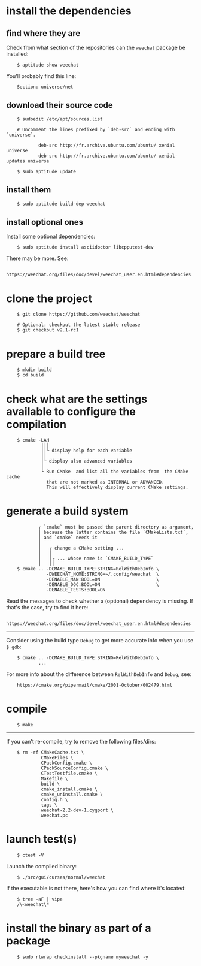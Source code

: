 # install the dependencies
## find where they are

Check from what section of the repositories can the `weechat` package be installed:

        $ aptitude show weechat

You'll probably find this line:

        Section: universe/net

## download their source code

        $ sudoedit /etc/apt/sources.list

        # Uncomment the lines prefixed by `deb-src` and ending with `universe`.

                deb-src http://fr.archive.ubuntu.com/ubuntu/ xenial universe
                deb-src http://fr.archive.ubuntu.com/ubuntu/ xenial-updates universe

        $ sudo aptitude update

## install them

        $ sudo aptitude build-dep weechat

## install optional ones

Install some optional dependencies:

        $ sudo aptitude install asciidoctor libcpputest-dev

There may be more. See:

        https://weechat.org/files/doc/devel/weechat_user.en.html#dependencies

##
# clone the project

        $ git clone https://github.com/weechat/weechat

        # Optional: checkout the latest stable release
        $ git checkout v2.1-rc1

# prepare a build tree

        $ mkdir build
        $ cd build

# check what are the settings available to configure the compilation

        $ cmake -LAH
                 │││
                 ││└ display help for each variable
                 ││
                 │└ display also advanced variables
                 │
                 └ Run CMake  and list all the variables from  the CMake cache
                   that are not marked as INTERNAL or ADVANCED.
                   This will effectively display current CMake settings.

# generate a build system

                ┌ `cmake` must be passed the parent directory as argument,
                │ because the latter contains the file `CMakeLists.txt`,
                │ and `cmake` needs it
                │
                │   ┌ change a CMake setting ...
                │   │
                │   │┌ ... whose name is `CMAKE_BUILD_TYPE`
                │   ││
        $ cmake .. -DCMAKE_BUILD_TYPE:STRING=RelWithDebInfo \
                   -DWEECHAT_HOME:STRING=~/.config/weechat  \
                   -DENABLE_MAN:BOOL=ON                     \
                   -DENABLE_DOC:BOOL=ON                     \
                   -DENABLE_TESTS:BOOL=ON

Read the messages to check whether a (optional) dependency is missing.
If that's the case, try to find it here:

        https://weechat.org/files/doc/devel/weechat_user.en.html#dependencies

---

Consider using the build type `Debug` to get more accurate info when you use `$ gdb`:

        $ cmake .. -DCMAKE_BUILD_TYPE:STRING=RelWithDebInfo \
                ...

For more info about the difference between `RelWithDebInfo` and `Debug`, see:

        https://cmake.org/pipermail/cmake/2001-October/002479.html

# compile

        $ make

---

If you can't re-compile, try to remove the following files/dirs:

        $ rm -rf CMakeCache.txt \
                 CMakeFiles \
                 CPackConfig.cmake \
                 CPackSourceConfig.cmake \
                 CTestTestfile.cmake \
                 Makefile \
                 build \
                 cmake_install.cmake \
                 cmake_uninstall.cmake \
                 config.h \
                 tags \
                 weechat-2.2-dev-1.cygport \
                 weechat.pc

# launch test(s)

        $ ctest -V

Launch the compiled binary:

        $ ./src/gui/curses/normal/weechat

If the executable is not there, here's how you can find where it's located:

        $ tree -aF | vipe
        /\<weechat\*

# install the binary as part of a package

        $ sudo rlwrap checkinstall --pkgname myweechat -y

